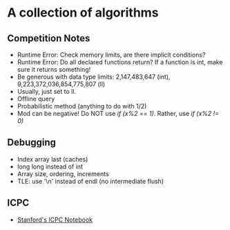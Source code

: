 # A collection of algorithms

## Competition Notes
- Runtime Error: Check memory limits, are there implicit conditions?
- Runtime Error: Do all declared functions return? If a function is int, make sure it returns something!
- Be generous with data type limits: 2,147,483,647 (int), 9,223,372,036,854,775,807 (ll)
- Usually, just set to ll.
- Offline query
- Probabilistic method (anything to do with 1/2)
- Mod can be negative! Do NOT use _if (x%2 == 1)_. Rather, use _if (x%2 != 0)_

## Debugging
- Index array last (caches)
- long long instead of int
- Array size, ordering, increments
- TLE: use '\n' instead of endl (no intermediate flush)

## ICPC
- [Stanford's ICPC Notebook](https://cs.stanford.edu/group/acm/oldsite/SLPC/notebook.pdf)

